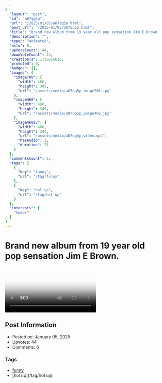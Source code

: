 ```yaml
---
{
  "layout": "post",
  "id": "a87qq5p",
  "url": "/2025/01/05/a87qq5p.html",
  "post_url": "/2025/01/05/a87qq5p.html",
  "title": "Brand new album from 19 year old pop sensation Jim E Brown.",
  "description": "",
  "type": "Animated",
  "nsfw": 0,
  "upVoteCount": 44,
  "downVoteCount": 22,
  "creationTs": 1736026610,
  "promoted": 0,
  "badges": [],
  "images": {
    "image700": {
      "width": 460,
      "height": 345,
      "url": "/assets/media/a87qq5p_image700.jpg"
    },
    "image460": {
      "width": 460,
      "height": 345,
      "url": "/assets/media/a87qq5p_image460.jpg"
    },
    "image460sv": {
      "width": 460,
      "height": 344,
      "url": "/assets/media/a87qq5p_video.mp4",
      "hasAudio": 1,
      "duration": 73
    }
  },
  "commentsCount": 6,
  "tags": [
    {
      "key": "funny",
      "url": "/tag/funny"
    },
    {
      "key": "hol up",
      "url": "/tag/hol-up"
    }
  ],
  "interests": [
    "humor"
  ]
}
---
```


# Brand new album from 19 year old pop sensation Jim E Brown.

<video controls playsinline loop poster="/assets/media/a87qq5p_image460.jpg">
  <source src="/assets/media/a87qq5p_video.mp4" type="video/mp4">
  Your browser does not support the video tag.
</video>

## Post Information

- Posted on: January 05, 2025
- Upvotes: 44
- Comments: 6

### Tags

- [funny](/tag/funny)
- [hol up](/tag/hol up)
